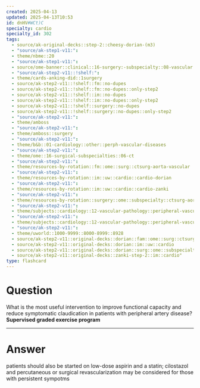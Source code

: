 ```yaml
---
created: 2025-04-13
updated: 2025-04-13T10:53
id: dnHV#WCt)C
specialty: cardio
specialty_id: 302
tags:
  - source/ak-original-decks::step-2::cheesy-dorian-(m3)
  - "source/ak-step1-v11:": 
  - theme/nbme::20
  - "source/ak-step1-v11:": 
  - source/ome-banner::clinical::16-surgery:-subspecialty::08-vascular
  - "source/ak-step2-v11::!shelf:": 
  - theme/cards-anking-did::1surgery
  - source/ak-step2-v11::!shelf::fm::no-dupes
  - source/ak-step2-v11::!shelf::fm::no-dupes::only-step2
  - source/ak-step2-v11::!shelf::im::no-dupes
  - source/ak-step2-v11::!shelf::im::no-dupes::only-step2
  - source/ak-step2-v11::!shelf::surgery::no-dupes
  - source/ak-step2-v11::!shelf::surgery::no-dupes::only-step2
  - "source/ak-step2-v11:": 
  - theme/amboss
  - "source/ak-step2-v11:": 
  - theme/amboss::surgery
  - "source/ak-step2-v11:": 
  - theme/b&b::01-cardiology::other::perph-vascular-diseases
  - "source/ak-step2-v11:": 
  - theme/ome::16-surgical-subspecialties::06-ct
  - "source/ak-step2-v11:": 
  - theme/resources-by-rotation::fm::ome::surg::ctsurg-aorta-vascular
  - "source/ak-step2-v11:": 
  - theme/resources-by-rotation::im::uw::cardio::cardio-dorian
  - "source/ak-step2-v11:": 
  - theme/resources-by-rotation::im::uw::cardio::cardio-zanki
  - "source/ak-step2-v11:": 
  - theme/resources-by-rotation::surgery::ome::subspecialty::ctsurg-aorta-vascular
  - "source/ak-step2-v11:": 
  - theme/subjects::cardiology::12-vascular-pathology::peripheral-vascular-pathology::peripheral-artery-disease
  - "source/ak-step2-v11:": 
  - theme/subjects::cardiology::12-vascular-pathology::peripheral-vascular-pathology::peripheral-artery-disease::management
  - "source/ak-step2-v11:": 
  - theme/uworld::1000-9999::8000-8999::8928
  - source/ak-step2-v11::original-decks::dorian::fam::ome::surg::ctsurg-aorta-vascular
  - source/ak-step2-v11::original-decks::dorian::im::uw::cardio
  - source/ak-step2-v11::original-decks::dorian::surg::ome::subspecialty::ctsurg-aorta-vascular
  - source/ak-step2-v11::original-decks::zanki-step-2::im::cardio"
type: flashcard
---
```


# Question
What is the most useful intervention to improve functional capacity and reduce symptomatic claudication in patients with peripheral artery disease?   **Supervised graded exercise program**

---

# Answer
patients should also be started on low-dose aspirin and a statin; cilostazol and percutaneous or surgical revascularization may be considered for those with persistent sympotms